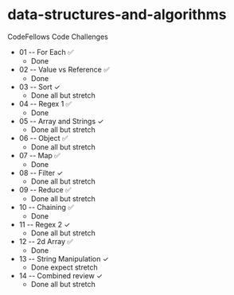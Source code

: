 # data-structures-and-algorithms
CodeFellows Code Challenges

- 01 -- For Each ✅
	- Done
- 02 -- Value vs Reference ✅
	- Done
- 03 -- Sort ✓
	- Done all but stretch
- 04 -- Regex 1 ✅
	- Done
- 05 -- Array and Strings ✓
	- Done all but stretch
- 06 -- Object ✅
	- Done all but stretch
- 07 -- Map ✅
	- Done
- 08 -- Filter ✓
	- Done all but stretch
- 09 -- Reduce ✅
	- Done all but stretch
- 10 -- Chaining ✅
	- Done
- 11 -- Regex 2 ✓
	- Done all but stretch
- 12 -- 2d Array ✅
	- Done
- 13 -- String Manipulation ✓
	- Done expect stretch
- 14 -- Combined review ✓
	- Done all but stretch

